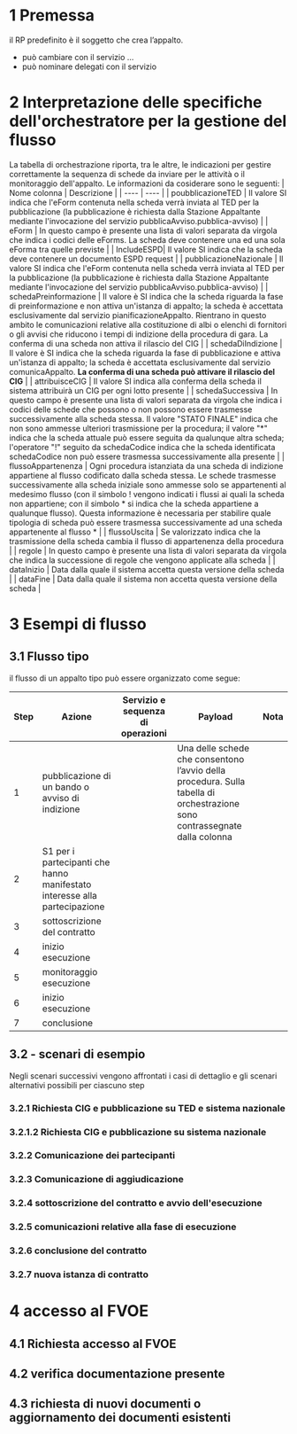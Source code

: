 # 1 Premessa

il RP predefinito è il soggetto che crea l’appalto.
- può cambiare con il servizio …
- può nominare delegati con il servizio

# 2 Interpretazione delle specifiche dell'orchestratore per la gestione del flusso 
La tabella di orchestrazione riporta, tra le altre, le indicazioni per gestire correttamente la sequenza di schede da inviare per le attività o il monitoraggio dell'appalto. Le informazioni da cosiderare sono le seguenti:
| Nome colonna | Descrizione |
| ---- | ---- |
| poubblicazioneTED | Il valore SI indica che l'eForm contenuta nella scheda verrà inviata al TED per la pubblicazione (la pubblicazione è richiesta dalla Stazione Appaltante mediante l'invocazione del servizio pubblicaAvviso.pubblica-avviso) |
| eForm | In questo campo è presente una lista di valori separata da virgola che indica i codici delle eForms. La scheda deve contenere una ed una sola eForma tra quelle previste |
| IncludeESPD| Il valore SI indica che la scheda deve contenere un documento ESPD request |
| pubblicazioneNazionale | Il valore SI indica che l'eForm contenuta nella scheda verrà inviata al TED per la pubblicazione (la pubblicazione è richiesta dalla Stazione Appaltante mediante l'invocazione del servizio pubblicaAvviso.pubblica-avviso) |
| schedaPreinformazione | Il valore è SI indica che la scheda riguarda la fase di preinformazione e non attiva un'istanza di appalto; la scheda è accettata esclusivamente dal servizio pianificazioneAppalto. Rientrano in questo ambito le comunicazioni relative alla costituzione di albi o elenchi di fornitori o gli avvisi che riducono i tempi di indizione della procedura di gara.  La conferma di una scheda non attiva il rilascio del CIG |
| schedaDiIndizione | Il valore è SI indica che la scheda riguarda la fase di pubblicazione e attiva un'istanza di appalto; la scheda è accettata esclusivamente dal servizio comunicaAppalto. **La conferma di una scheda può attivare il rilascio del CIG** |
| attribuisceCIG | Il valore SI indica alla conferma della scheda il sistema attribuirà un CIG per ogni lotto presente |
| schedaSuccessiva  | In questo campo è presente una lista di valori separata da virgola che indica i codici delle schede che possono o non possono essere trasmesse successivamente alla scheda stessa. Il valore "STATO FINALE" indica che non sono ammesse ulteriori trasmissione per la procedura; il valore "*" indica che la scheda attuale può essere seguita da qualunque altra scheda; l'operatore "!" seguito da schedaCodice indica che la scheda identificata schedaCodice non può essere trasmessa successivamente alla presente |
| flussoAppartenenza | Ogni procedura istanziata da una scheda di indizione appartiene al flusso codificato dalla scheda stessa. Le schede trasmesse successivamente alla scheda iniziale sono ammesse solo se appartenenti al medesimo flusso (con il simbolo ! vengono indicati i flussi ai quali la scheda non appartiene; con il simbolo * si indica che la scheda appartiene a qualunque flusso). Questa informazione è necessaria per stabilire quale tipologia di scheda può essere trasmessa successivamente ad una scheda appartenente al flusso * |
| flussoUscita | Se valorizzato indica che la trasmissione della scheda cambia il flusso di appartenenza della procedura |
| regole | In questo campo è presente una lista di valori separata da virgola che indica la successione di regole che vengono applicate alla scheda |
| dataInizio | Data dalla quale il sistema accetta questa versione della scheda |
| dataFine | Data dalla quale il sistema non accetta questa versione della scheda |

# 3 Esempi di flusso
## 3.1 Flusso tipo
il flusso di un appalto tipo può essere organizzato come segue:

| Step | Azione | Servizio e sequenza di operazioni | Payload | Nota |
| ------------- | ------------- | ------------- | ------------- | ------------- |
| 1 | pubblicazione di un bando o avviso di indizione| | Una delle schede che consentono l’avvio della procedura. Sulla tabella di orchestrazione sono contrassegnate dalla colonna||
| 2 | S1 per i partecipanti che hanno manifestato interesse alla partecipazione |||
| 3 |  sottoscrizione del contratto | | | |
| 4 |  inizio esecuzione | | | |
| 5 | monitoraggio esecuzione | | | |
| 6 | inizio esecuzione | | | |
| 7 | conclusione | | | |

## 3.2 - scenari di esempio
Negli scenari successivi vengono affrontati i casi di dettaglio e gli scenari alternativi possibili per ciascuno step

### 3.2.1 Richiesta CIG e pubblicazione su TED e sistema nazionale

### 3.2.1.2 Richiesta CIG e pubblicazione su sistema nazionale

### 3.2.2 Comunicazione dei partecipanti

### 3.2.3 Comunicazione di aggiudicazione

### 3.2.4 sottoscrizione del contratto e avvio dell'esecuzione

### 3.2.5 comunicazioni relative alla fase di esecuzione

### 3.2.6 conclusione del contratto

### 3.2.7 nuova istanza di contratto



# 4 accesso al FVOE
## 4.1 Richiesta accesso al FVOE

## 4.2 verifica documentazione presente

## 4.3 richiesta di nuovi documenti o aggiornamento dei documenti esistenti

